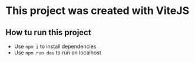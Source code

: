 # This project was created with ViteJS

## How tu run this project

- Use `npm i` to install dependencies
- Use `npm run dev` to run on localhost
